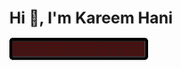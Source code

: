 # Hi 👋, I'm Kareem Hani
<img alt="hello_github.gif" src="https://github.com/assem-khaled/assem-khaled/blob/main/img/hello_github.gif?raw=true" data-hpc="true" class="Box-sc-g0xbh4-0 kzRgrI">
